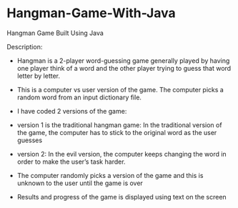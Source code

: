 # Hangman-Game-With-Java
Hangman Game Built Using Java

Description:

- Hangman is a 2-player word-guessing game generally played by having one player think of a word and the other player trying to guess that word letter by letter.

- This is a computer vs user version of the game. The computer picks a random word from an input dictionary file.

- I have coded 2 versions of the game:

- version 1 is the traditional hangman game: In the traditional version of the game, the computer has to stick to the original
word as the user guesses

- version 2: In the evil version, the computer keeps changing the word in order
to make the user’s task harder.

- The computer randomly picks a version of the game and this is unknown to the user until the game is over

- Results and progress of the game is displayed using text on the screen
